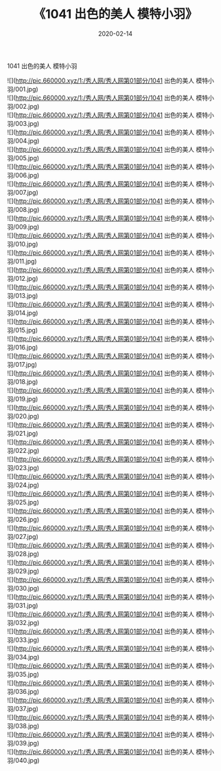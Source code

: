 ﻿---
layout: post
title:  《1041 出色的美人 模特小羽》
date:   2020-02-14
img: http://pic.660000.xyz/1:/秀人网/秀人网第01部分/1041 出色的美人 模特小羽/000.jpg
categories: [美女, 清纯, 唯美]
---

1041 出色的美人 模特小羽

  ![](http://pic.660000.xyz/1:/秀人网/秀人网第01部分/1041 出色的美人 模特小羽/001.jpg) <br> ![](http://pic.660000.xyz/1:/秀人网/秀人网第01部分/1041 出色的美人 模特小羽/002.jpg) <br> ![](http://pic.660000.xyz/1:/秀人网/秀人网第01部分/1041 出色的美人 模特小羽/003.jpg) <br> ![](http://pic.660000.xyz/1:/秀人网/秀人网第01部分/1041 出色的美人 模特小羽/004.jpg) <br> ![](http://pic.660000.xyz/1:/秀人网/秀人网第01部分/1041 出色的美人 模特小羽/005.jpg) <br> ![](http://pic.660000.xyz/1:/秀人网/秀人网第01部分/1041 出色的美人 模特小羽/006.jpg) <br> ![](http://pic.660000.xyz/1:/秀人网/秀人网第01部分/1041 出色的美人 模特小羽/007.jpg) <br> ![](http://pic.660000.xyz/1:/秀人网/秀人网第01部分/1041 出色的美人 模特小羽/008.jpg) <br> ![](http://pic.660000.xyz/1:/秀人网/秀人网第01部分/1041 出色的美人 模特小羽/009.jpg) <br> ![](http://pic.660000.xyz/1:/秀人网/秀人网第01部分/1041 出色的美人 模特小羽/010.jpg) <br> ![](http://pic.660000.xyz/1:/秀人网/秀人网第01部分/1041 出色的美人 模特小羽/011.jpg) <br> ![](http://pic.660000.xyz/1:/秀人网/秀人网第01部分/1041 出色的美人 模特小羽/012.jpg) <br> ![](http://pic.660000.xyz/1:/秀人网/秀人网第01部分/1041 出色的美人 模特小羽/013.jpg) <br> ![](http://pic.660000.xyz/1:/秀人网/秀人网第01部分/1041 出色的美人 模特小羽/014.jpg) <br> ![](http://pic.660000.xyz/1:/秀人网/秀人网第01部分/1041 出色的美人 模特小羽/015.jpg) <br> ![](http://pic.660000.xyz/1:/秀人网/秀人网第01部分/1041 出色的美人 模特小羽/016.jpg) <br> ![](http://pic.660000.xyz/1:/秀人网/秀人网第01部分/1041 出色的美人 模特小羽/017.jpg) <br> ![](http://pic.660000.xyz/1:/秀人网/秀人网第01部分/1041 出色的美人 模特小羽/018.jpg) <br> ![](http://pic.660000.xyz/1:/秀人网/秀人网第01部分/1041 出色的美人 模特小羽/019.jpg) <br> ![](http://pic.660000.xyz/1:/秀人网/秀人网第01部分/1041 出色的美人 模特小羽/020.jpg) <br> ![](http://pic.660000.xyz/1:/秀人网/秀人网第01部分/1041 出色的美人 模特小羽/021.jpg) <br> ![](http://pic.660000.xyz/1:/秀人网/秀人网第01部分/1041 出色的美人 模特小羽/022.jpg) <br> ![](http://pic.660000.xyz/1:/秀人网/秀人网第01部分/1041 出色的美人 模特小羽/023.jpg) <br> ![](http://pic.660000.xyz/1:/秀人网/秀人网第01部分/1041 出色的美人 模特小羽/024.jpg) <br> ![](http://pic.660000.xyz/1:/秀人网/秀人网第01部分/1041 出色的美人 模特小羽/025.jpg) <br> ![](http://pic.660000.xyz/1:/秀人网/秀人网第01部分/1041 出色的美人 模特小羽/026.jpg) <br> ![](http://pic.660000.xyz/1:/秀人网/秀人网第01部分/1041 出色的美人 模特小羽/027.jpg) <br> ![](http://pic.660000.xyz/1:/秀人网/秀人网第01部分/1041 出色的美人 模特小羽/028.jpg) <br> ![](http://pic.660000.xyz/1:/秀人网/秀人网第01部分/1041 出色的美人 模特小羽/029.jpg) <br> ![](http://pic.660000.xyz/1:/秀人网/秀人网第01部分/1041 出色的美人 模特小羽/030.jpg) <br> ![](http://pic.660000.xyz/1:/秀人网/秀人网第01部分/1041 出色的美人 模特小羽/031.jpg) <br> ![](http://pic.660000.xyz/1:/秀人网/秀人网第01部分/1041 出色的美人 模特小羽/032.jpg) <br> ![](http://pic.660000.xyz/1:/秀人网/秀人网第01部分/1041 出色的美人 模特小羽/033.jpg) <br> ![](http://pic.660000.xyz/1:/秀人网/秀人网第01部分/1041 出色的美人 模特小羽/034.jpg) <br> ![](http://pic.660000.xyz/1:/秀人网/秀人网第01部分/1041 出色的美人 模特小羽/035.jpg) <br> ![](http://pic.660000.xyz/1:/秀人网/秀人网第01部分/1041 出色的美人 模特小羽/036.jpg) <br> ![](http://pic.660000.xyz/1:/秀人网/秀人网第01部分/1041 出色的美人 模特小羽/037.jpg) <br> ![](http://pic.660000.xyz/1:/秀人网/秀人网第01部分/1041 出色的美人 模特小羽/038.jpg) <br> ![](http://pic.660000.xyz/1:/秀人网/秀人网第01部分/1041 出色的美人 模特小羽/039.jpg) <br> ![](http://pic.660000.xyz/1:/秀人网/秀人网第01部分/1041 出色的美人 模特小羽/040.jpg) <br>